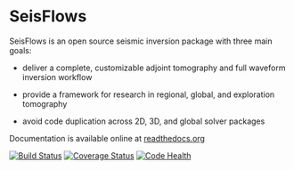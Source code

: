 SeisFlows
=========

SeisFlows is an open source seismic inversion package with three main goals:

- deliver a complete, customizable adjoint tomography and full waveform inversion workflow

- provide a framework for research in regional, global, and exploration tomography

- avoid code duplication across 2D, 3D, and global solver packages

Documentation is available online at [readthedocs.org](http://seisflows.readthedocs.org/en/latest/)

[![Build Status](https://travis-ci.org/PrincetonUniversity/seisflows.svg?branch=master)](https://travis-ci.org/PrincetonUniversity/seisflows)
[![Coverage Status](https://img.shields.io/coveralls/PrincetonUniversity/seisflows.svg)](https://coveralls.io/r/PrincetonUniversity/seisflows)
[![Code Health](https://landscape.io/github/PrincetonUniversity/seisflows/master/landscape.svg)](https://landscape.io/github/PrincetonUniversity/seisflows/master)
